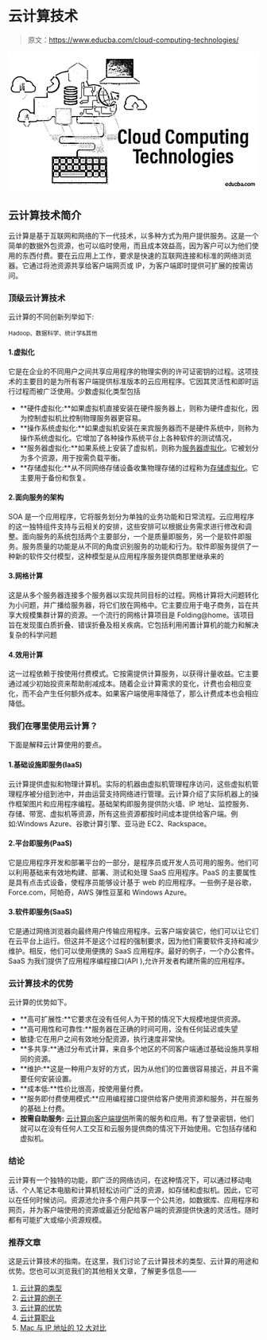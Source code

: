# 云计算技术

> 原文：<https://www.educba.com/cloud-computing-technologies/>

![cloud computing technologiescloud computing technologies](img/5ce05b1f03368d9f91d8b1da020082d1.png)



## 云计算技术简介

云计算是基于互联网和网络的下一代技术，以多种方式为用户提供服务。这是一个简单的数据外包资源，也可以临时使用，而且成本效益高，因为客户可以为他们使用的东西付费。要在云应用上工作，要求是快速的互联网连接和标准的网络浏览器。它通过将池资源共享给客户端网页或 IP，为客户端即时提供可扩展的按需访问。

### 顶级云计算技术

云计算的不同创新列举如下:

<small>Hadoop、数据科学、统计学&其他</small>

#### 1.虚拟化

它是在企业的不同用户之间共享应用程序的物理实例的许可证密钥的过程。这项技术的主要目的是为所有客户端提供标准版本的云应用程序。它因其灵活性和即时运行过程而被广泛使用。少数虚拟化类型包括

*   **硬件虚拟化:**如果虚拟机直接安装在硬件服务器上，则称为硬件虚拟化，因为控制虚拟机比控制物理服务器更容易。
*   **操作系统虚拟化:**如果虚拟机安装在来宾服务器而不是硬件系统中，则称为操作系统虚拟化。它增加了各种操作系统平台上各种软件的测试情况，
*   **服务器虚拟化:**如果系统上安装了虚拟机，则称为[服务器虚拟化](https://www.educba.com/server-virtualization/)。它被划分为多个资源，用于按需负载平衡。
*   **存储虚拟化:**从不同网络存储设备收集物理存储的过程称为[存储虚拟化](https://www.educba.com/storage-virtualization/)。它主要用于备份和恢复。

#### 2.面向服务的架构

SOA 是一个应用程序，它将服务划分为单独的业务功能和日常流程。云应用程序的这一独特组件支持与云相关的安排，这些安排可以根据业务需求进行修改和调整。面向服务的系统包括两个主要部分，一个是质量即服务，另一个是软件即服务。服务质量的功能是从不同的角度识别服务的功能和行为。软件即服务提供了一种新的软件交付模型，这种模型是从应用程序服务提供商那里继承来的

#### 3.网格计算

这是从多个服务器连接多个服务器以实现共同目标的过程。网格计算将大问题转化为小问题，并广播给服务器，将它们放在网格中。它主要应用于电子商务，旨在共享大规模集群计算的资源。一个流行的网格计算项目是 Folding@home。该项目旨在发现蛋白质折叠、错误折叠及相关疾病。它包括利用闲置计算机的能力和解决复杂的科学问题

#### 4.效用计算

这一过程依赖于按使用付费模式。它按需提供计算服务，以获得计量收益。它主要通过减少初始投资来帮助削减成本。随着企业计算需求的变化，计费也会相应变化，而不会产生任何额外成本。如果客户端使用率降低了，那么计费成本也会相应降低。

### 我们在哪里使用云计算？

下面是解释云计算使用的要点。

#### 1.基础设施即服务(IaaS)

云计算提供虚拟和物理计算机。实际的机器由虚拟机管理程序访问，这些虚拟机管理程序被分组到池中，并由运营支持网络进行管理。云计算介绍了实际机器上的操作框架图片和应用程序编程。基础架构即服务提供防火墙、IP 地址、监控服务、存储、带宽、虚拟机等资源，所有这些资源都按时间成本提供给客户端。例如:Windows Azure、谷歌计算引擎、亚马逊 EC2、Rackspace。

#### 2.平台即服务(PaaS)

它是应用程序开发和部署平台的一部分，是程序员或开发人员可用的服务。他们可以利用基础来有效地构建、部署、测试和处理 SaaS 应用程序。PaaS 的主要属性是具有点击式设备，使程序员能够设计基于 web 的应用程序。一些例子是谷歌，Force.com，阿帕奇，AWS 弹性豆茎和 Windows Azure。

#### 3.软件即服务(SaaS)

它是通过网络浏览器向最终用户传输应用程序。云客户端安装它，他们可以让它们在云平台上运行。但这并不是这个过程的强制要求，因为他们需要软件支持和减少维护。相反，他们可以使用便携的 SaaS 应用程序。最好的例子，一个办公套件。SaaS 为我们提供了应用程序编程接口(API ),允许开发者构建所需的应用程序。

### 云计算技术的优势

云计算的优势如下。

*   **高可扩展性:**它要求在没有任何人为干预的情况下大规模地提供资源。
*   **高可用性和可靠性:**服务器在正确的时间可用，没有任何延迟或失望
*   敏捷:它在用户之间有效地分配资源，执行速度非常快。
*   **多共享:**通过分布式计算，来自多个地区的不同客户端通过基础设施共享相同的资源。
*   **维护:**这是一种用户友好的方式，因为从他们的位置很容易接近，并且不需要任何安装设置。
*   **成本低:**性价比很高，按使用量付费。
*   **服务即付费使用模式:**应用编程接口提供给客户使用资源和服务，并在服务的基础上付费。
*   **按需自助服务:** [云计算向客户端提供](https://www.educba.com/free-cloud-computing/)所需的服务和应用。有了登录密钥，他们就可以在没有任何人工交互和云服务提供商的情况下开始使用。它包括存储和虚拟机。

### 结论

云计算有一个独特的功能，即广泛的网络访问，在这种情况下，可以通过移动电话、个人笔记本电脑和计算机轻松访问广泛的资源，如存储和虚拟机。因此，它可以在任何时候访问。资源池允许多个用户共享一个公共池，如数据库、应用程序和网页，并为客户端使用的资源或最近分配给客户端的资源提供快速的灵活性。随时都有可能扩大或缩小资源规模。

### 推荐文章

这是云计算技术的指南。在这里，我们讨论了云计算技术的类型、云计算的用途和优势。您也可以浏览我们的其他相关文章，了解更多信息——

1.  [云计算的类型](https://www.educba.com/types-of-cloud-computing/)
2.  [云计算的例子](https://www.educba.com/example-of-cloud-computing/)
3.  [云计算的优势](https://www.educba.com/advantages-of-cloud-computing/)
4.  [云计算职业](https://www.educba.com/career-in-cloud-computing/)
5.  [Mac 与 IP 地址的 12 大对比](https://www.educba.com/mac-vs-ip-addresses/)





